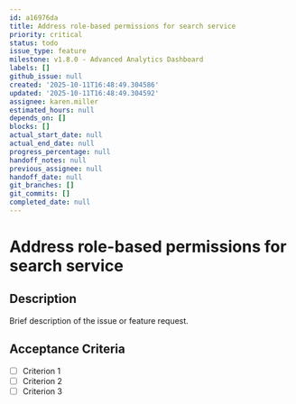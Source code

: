 ```yaml
---
id: a16976da
title: Address role-based permissions for search service
priority: critical
status: todo
issue_type: feature
milestone: v1.8.0 - Advanced Analytics Dashboard
labels: []
github_issue: null
created: '2025-10-11T16:48:49.304586'
updated: '2025-10-11T16:48:49.304592'
assignee: karen.miller
estimated_hours: null
depends_on: []
blocks: []
actual_start_date: null
actual_end_date: null
progress_percentage: null
handoff_notes: null
previous_assignee: null
handoff_date: null
git_branches: []
git_commits: []
completed_date: null
---
```


# Address role-based permissions for search service

## Description

Brief description of the issue or feature request.

## Acceptance Criteria

- [ ] Criterion 1
- [ ] Criterion 2
- [ ] Criterion 3